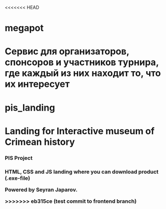 <<<<<<< HEAD
# megapot
Сервис для организаторов, спонсоров и участников турнира, где каждый из них находит то, что их интересует
=======
# pis_landing

<h1>
Landing for Interactive museum of Crimean history
</h1>

<h3> PIS Project <h3>

<p>
HTML, CSS and JS landing where you can download product (.exe-file)

Powered by Seyran Japarov.
</p>
>>>>>>> eb315ce (test commit to frontend branch)
